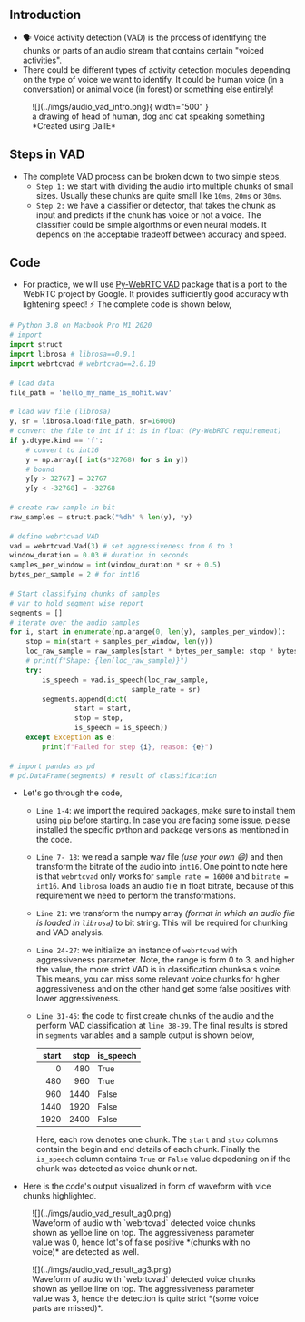 ## Introduction

- 🗣 Voice activity detection (VAD) is the process of identifying the chunks or parts of an audio stream that contains certain "voiced activities".
- There could be different types of activity detection modules depending on the type of voice we want to identify. It could be human voice (in a conversation) or animal voice (in forest) or something else entirely!  

<figure markdown> 
    ![](../imgs/audio_vad_intro.png){ width="500" }
    <figcaption>a drawing of head of human, dog and cat speaking something *Created using DallE*</figcaption>
</figure>

## Steps in VAD

- The complete VAD process can be broken down to two simple steps, 
  - `Step 1:` we start with dividing the audio into multiple chunks of small sizes. Usually these chunks are quite small like `10ms`, `20ms` or `30ms`. 
  - `Step 2:` we have a classifier or detector, that takes the chunk as input and predicts if the chunk has voice or not a voice. The classifier could be simple algorthms or even neural models. It depends on the acceptable tradeoff between accuracy and speed. 

## Code

- For practice, we will use [Py-WebRTC VAD](https://github.com/wiseman/py-webrtcvad) package that is a port to the WebRTC project by Google. It provides sufficiently good accuracy with lightening speed! ⚡️ The complete code is shown below, 

``` python linenums="1"
# Python 3.8 on Macbook Pro M1 2020
# import
import struct 
import librosa # librosa==0.9.1
import webrtcvad # webrtcvad==2.0.10

# load data
file_path = 'hello_my_name_is_mohit.wav'

# load wav file (librosa)
y, sr = librosa.load(file_path, sr=16000)
# convert the file to int if it is in float (Py-WebRTC requirement)
if y.dtype.kind == 'f':
    # convert to int16
    y = np.array([ int(s*32768) for s in y])
    # bound
    y[y > 32767] = 32767
    y[y < -32768] = -32768

# create raw sample in bit
raw_samples = struct.pack("%dh" % len(y), *y)

# define webrtcvad VAD
vad = webrtcvad.Vad(3) # set aggressiveness from 0 to 3
window_duration = 0.03 # duration in seconds
samples_per_window = int(window_duration * sr + 0.5)
bytes_per_sample = 2 # for int16

# Start classifying chunks of samples
# var to hold segment wise report
segments = []
# iterate over the audio samples
for i, start in enumerate(np.arange(0, len(y), samples_per_window)):
    stop = min(start + samples_per_window, len(y))
    loc_raw_sample = raw_samples[start * bytes_per_sample: stop * bytes_per_sample]
    # print(f"Shape: {len(loc_raw_sample)}")
    try:
        is_speech = vad.is_speech(loc_raw_sample, 
                              sample_rate = sr)
        segments.append(dict(
                start = start,
                stop = stop,
                is_speech = is_speech))
    except Exception as e:
        print(f"Failed for step {i}, reason: {e}")

# import pandas as pd
# pd.DataFrame(segments) # result of classification
```

- Let's go through the code,
  - `Line 1-4`: we import the required packages, make sure to install them using `pip` before starting. In case you are facing some issue, please installed the specific python and package versions as mentioned in the code.
  - `Line 7- 18`: we read a sample wav file *(use your own :smile:)* and then transform the bitrate of the audio into `int16`. One point to note here is that `webrtcvad` only works for `sample rate = 16000` and `bitrate = int16`. And `librosa` loads an audio file in float bitrate, because of this requirement we need to perform the transformations.
  - `Line 21`: we transform the numpy array *(format in which an audio file is loaded in `librosa`)* to bit string. This will be required for chunking and VAD analysis.
  - `Line 24-27`: we initialize an instance of `webrtcvad` with aggressiveness parameter. Note, the range is form 0 to 3, and higher the value, the more strict VAD is in classification chunksa s voice. This means, you can miss some relevant voice chunks for higher aggressiveness and on the other hand get some false positives with lower aggressiveness.
  - `Line 31-45`: the code to first create chunks of the audio and the perform VAD classification at `line 38-39`. The final results is stored in `segments` variables and a sample output is shown below, 

    | start | stop | is_speech |
    |-----:|----------:|------|
    |    0 |       480 | True |
    |  480 |       960 | True |
    |  960 |      1440 | False |
    | 1440 |      1920 | False |
    | 1920 |      2400 | False |

    Here, each row denotes one chunk. The `start` and `stop` columns contain the begin and end details of each chunk. Finally the `is_speech` column contains `True` or `False` value depedening on if the chunk was detected as voice chunk or not.

- Here is the code's output visualized in form of waveform with vice chunks highlighted.

<figure markdown> 
    ![](../imgs/audio_vad_result_ag0.png)
    <figcaption>Waveform of audio with `webrtcvad` detected voice chunks shown as yelloe line on top. The aggressiveness parameter value was 0, hence lot's of false positive *(chunks with no voice)* are detected as well.</figcaption>
</figure>

<figure markdown> 
    ![](../imgs/audio_vad_result_ag3.png)
    <figcaption>Waveform of audio with `webrtcvad` detected voice chunks shown as yelloe line on top. The aggressiveness parameter value was 3, hence the detection is quite strict *(some voice parts are missed)*.</figcaption>
</figure>